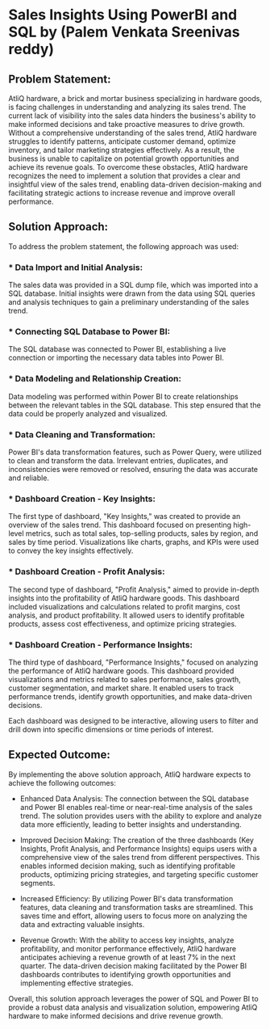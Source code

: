 # Sales Insights Using PowerBI and SQL by (Palem Venkata Sreenivas reddy)

## Problem Statement:
AtliQ hardware, a brick and mortar business specializing in hardware goods, is facing challenges in understanding and analyzing its sales trend. The current lack of visibility into the sales data hinders the business's ability to make informed decisions and take proactive measures to drive growth. Without a comprehensive understanding of the sales trend, AtliQ hardware struggles to identify patterns, anticipate customer demand, optimize inventory, and tailor marketing strategies effectively. As a result, the business is unable to capitalize on potential growth opportunities and achieve its revenue goals. To overcome these obstacles, AtliQ hardware recognizes the need to implement a solution that provides a clear and insightful view of the sales trend, enabling data-driven decision-making and facilitating strategic actions to increase revenue and improve overall performance.

## Solution Approach:

To address the problem statement, the following approach was used:

### * Data Import and Initial Analysis: 
  The sales data was provided in a SQL dump file, which was imported into a SQL database. Initial insights were drawn from the data using SQL queries and analysis techniques to gain a preliminary understanding of the sales trend.

### *  Connecting SQL Database to Power BI: 
  The SQL database was connected to Power BI, establishing a live connection or importing the necessary data tables into Power BI.

### * Data Modeling and Relationship Creation: 
   Data modeling was performed within Power BI to create relationships between the relevant tables in the SQL database. This step ensured that the data could be properly analyzed and visualized.

### * Data Cleaning and Transformation: 
Power BI's data transformation features, such as Power Query, were utilized to clean and transform the data. Irrelevant entries, duplicates, and inconsistencies were removed or resolved, ensuring the data was accurate and reliable.

### * Dashboard Creation - Key Insights: 
The first type of dashboard, "Key Insights," was created to provide an overview of the sales trend. This dashboard focused on presenting high-level metrics, such as total sales, top-selling products, sales by region, and sales by time period. Visualizations like charts, graphs, and KPIs were used to convey the key insights effectively.

### * Dashboard Creation - Profit Analysis: 
The second type of dashboard, "Profit Analysis," aimed to provide in-depth insights into the profitability of AtliQ hardware goods. This dashboard included visualizations and calculations related to profit margins, cost analysis, and product profitability. It allowed users to identify profitable products, assess cost effectiveness, and optimize pricing strategies.

### * Dashboard Creation - Performance Insights: 
The third type of dashboard, "Performance Insights," focused on analyzing the performance of AtliQ hardware goods. This dashboard provided visualizations and metrics related to sales performance, sales growth, customer segmentation, and market share. It enabled users to track performance trends, identify growth opportunities, and make data-driven decisions.

Each dashboard was designed to be interactive, allowing users to filter and drill down into specific dimensions or time periods of interest.

## Expected Outcome:
By implementing the above solution approach, AtliQ hardware expects to achieve the following outcomes:

   * Enhanced Data Analysis: The connection between the SQL database and Power BI enables real-time or near-real-time analysis of the sales trend. The solution provides users with the ability to explore and analyze data more efficiently, leading to better insights and understanding.

   * Improved Decision Making: The creation of the three dashboards (Key Insights, Profit Analysis, and Performance Insights) equips users with a comprehensive view of the sales trend from different perspectives. This enables informed decision making, such as identifying profitable products, optimizing pricing strategies, and targeting specific customer segments.

   * Increased Efficiency: By utilizing Power BI's data transformation features, data cleaning and transformation tasks are streamlined. This saves time and effort, allowing users to focus more on analyzing the data and extracting valuable insights.

   * Revenue Growth: With the ability to access key insights, analyze profitability, and monitor performance effectively, AtliQ hardware anticipates achieving a revenue growth of at least 7% in the next quarter. The data-driven decision making facilitated by the Power BI dashboards contributes to identifying growth opportunities and implementing effective strategies.

Overall, this solution approach leverages the power of SQL and Power BI to provide a robust data analysis and visualization solution, empowering AtliQ hardware to make informed decisions and drive revenue growth.
